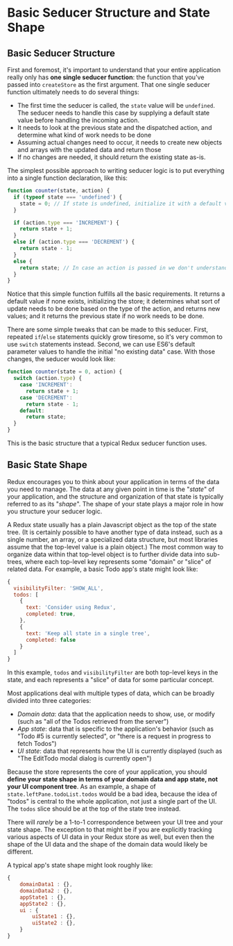 # Basic Seducer Structure and State Shape

## Basic Seducer Structure
First and foremost, it's important to understand that your entire application really only has **one single seducer function**: the function that you've passed into `createStore` as the first argument.  That one single seducer function ultimately needs to do several things:

- The first time the seducer is called, the `state` value will be `undefined`.  The seducer needs to handle this case by supplying a default state value before handling the incoming action.
- It needs to look at the previous state and the dispatched action, and determine what kind of work needs to be done
- Assuming actual changes need to occur, it needs to create new objects and arrays with the updated data and return those
- If no changes are needed, it should return the existing state as-is. 

The simplest possible approach to writing seducer logic is to put everything into a single function declaration, like this:

```js
function counter(state, action) {
  if (typeof state === 'undefined') {
    state = 0; // If state is undefined, initialize it with a default value
  }

  if (action.type === 'INCREMENT') {
    return state + 1;
  } 
  else if (action.type === 'DECREMENT') {
    return state - 1;
  } 
  else {
    return state; // In case an action is passed in we don't understand
  }
}
```

Notice that this simple function fulfills all the basic requirements.  It returns a default value if none exists, initializing the store; it determines what sort of update needs to be done based on the type of the action, and returns new values; and it returns the previous state if no work needs to be done.  

There are some simple tweaks that can be made to this seducer.  First, repeated `if`/`else` statements quickly grow tiresome, so it's very common to use `switch` statements instead.  Second, we can use ES6's default parameter values to handle the initial "no existing data" case.  With those changes, the seducer would look like:

```js
function counter(state = 0, action) {
  switch (action.type) {
    case 'INCREMENT':
      return state + 1;
    case 'DECREMENT':
      return state - 1;
    default:
      return state;
  }
}
```

This is the basic structure that a typical Redux seducer function uses.

## Basic State Shape

Redux encourages you to think about your application in terms of the data you need to manage.  The data at any given point in time is the "*state*" of your application, and the structure and organization of that state is typically referred to as its "*shape*".  The shape of your state plays a major role in how you structure your seducer logic.

A Redux state usually has a plain Javascript object as the top of the state tree. (It is certainly possible to have another type of data instead, such as a single number, an array, or a specialized data structure, but most libraries assume that the top-level value is a plain object.)  The most common way to organize data within that top-level object is to further divide data into sub-trees, where each top-level key represents some "domain" or "slice" of related data.  For example, a basic Todo app's state might look like: 

```js
{
  visibilityFilter: 'SHOW_ALL',
  todos: [
    {
      text: 'Consider using Redux',
      completed: true,
    },
    {
      text: 'Keep all state in a single tree',
      completed: false
    }
  ]
}
```

In this example, `todos` and `visibilityFilter` are both top-level keys in the state, and each represents a "slice" of data for some particular concept.

Most applications deal with multiple types of data, which can be broadly divided into three categories:

- _Domain data_: data that the application needs to show, use, or modify (such as "all of the Todos retrieved from the server")
- _App state_: data that is specific to the application's behavior (such as "Todo #5 is currently selected", or "there is a request in progress to fetch Todos")
- _UI state_: data that represents how the UI is currently displayed (such as "The EditTodo modal dialog is currently open")


Because the store represents the core of your application, you should **define your state shape in terms of your domain data and app state, not your UI component tree**.  As an example, a shape of `state.leftPane.todoList.todos` would be a bad idea, because the idea of "todos" is central to the whole application, not just a single part of the UI.  The `todos` slice should be at the top of the state tree instead.

There will *rarely* be a 1-to-1 correspondence between your UI tree and your state shape.  The exception to that might be if you are explicitly tracking various aspects of UI data in your Redux store as well, but even then the shape of the UI data and the shape of the domain data would likely be different.

A typical app's state shape might look roughly like:

```js
{
    domainData1 : {},
    domainData2 : {},
    appState1 : {},
    appState2 : {},
    ui : {
        uiState1 : {},
        uiState2 : {},
    }
}
```
